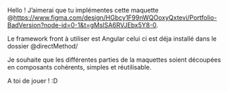 Hello !  J’aimerai que tu implémentes cette maquette @https://www.figma.com/design/HGbcy1F99nWQOoxyQxtevi/Portfolio-BadVersion?node-id=0-1&t=gMslSA6RVJEbx5Y8-0.

Le framework front à utiliser est Angular celui ci est déja installé dans le dossier @directMethod/ 

Je souhaite que les différentes parties de la maquettes soient découpées en composants cohérents, simples et réutilisable.

A toi de jouer ! :D